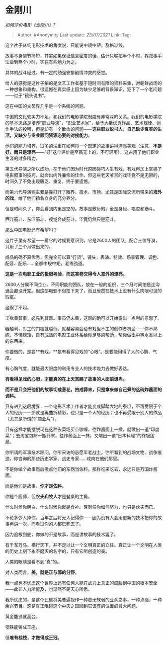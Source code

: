 # 金刚川
*如何评价电影《金刚川》?*

> Author: #Anonymity
> Last update: *23/07/2021*
> Link:
> Tag:

这个片子从纯电影技术的角度说，只能说中规中矩，及格过线。

故事本身情节简短，其实如果保证信息密度的话，估计只够拍半个小时，靠叙事手法做到两个小时，实在有些勉力为之。

具体的战斗经过，有一定的勉强安排剧情冲突的感觉。

给人的感觉是这片子拍的是文艺工作者基于短时间有限的资料采集，对朝鲜战场的一种想象和重构。很遗憾在真实感上因为缺少足够的背景知识，犯下了一个老问题——过于“镜头说书”。

这在中国的文艺界几乎是一个系统的问题。

中国的文化软实力不足，和我们的电影学院制度有非常深的关系。我们的电影学院的基本思路是培养“职业导演”，“职业艺术家”，给予大量优秀作品、艺术规律、创作手法的投喂，但是却有一个致命的问题——**这些职业说书人，自己缺少真实的生活，又缺少与专业顾问资源必要的对接能力**。

他们的能力培养，过多的注重在如何将一个既定的故事讲得漂亮美观（注意，**不是好，而只是漂亮**——“好”这个评价是至高无上的，不可轻用），这占用了他们职业生涯的过多精力。

第五代导演之所以成功，在于他们因为时代原因碰巧人生有戏。有戏再加上掌握了电影叙事的技巧，就会出内外兼修的佳作。但这些老天爷赏的戏毕竟不是无限的，时间久了不免出现匮乏、重复，终于要遗憾。

而第六代导演则主要是靠打开了眼界，技术、市场、尤其是国际交流所带来的**海外的戏**，给了他们扬名立身的充分养分。

但是时间久了，你会看到内里是空的。故事是敷衍的，全是身段、唱腔和筋斗。

西洋筋斗、东洋筋斗、视觉合成筋斗，毕竟仍然只是筋斗。

那么中国电影还有希望吗？

这片子里有希望——看它的时候要意识到，它是2600人的团队，配合三位导演，只用了三个月做出来的。

成品的确不算优秀，但完全可以算“行货”。镜头，表演、特效、场景管理、调色、配音、配乐……全都中规中矩，老练劲道。

**这是一次电影工业的极限考验，而这答卷交得令人意外的漂亮。**

2600人分属不同企业、不同职能的团队，放在一般的组织，三个月时间怕是连沟通会都没开完。但这部电影不但拍下来了，而且居然在技术上没有什么肉眼可见的瑕疵。

这很了不起。

工欲善其事，必先利其器。事虽仍未善，这器的确可以开始露出一点利的意思了。

器越利，对工的门槛就越低。就越容易会给有戏但不工的创作者机会——你不熟练、不懂规矩，自有成熟的电影工业体系给你足够的帮助，帮你做出中等水准以上的东西来。

你要做的，是要**有戏，**是有看得见戏的“心眼”。是要能用得了人的心胸、气度。

有心胸气度，就能最大限度的利用专业人的技术能力去做好表达。

**有看得见戏的心眼，才能真的在上天赏赐了故事的人面前谦卑。**

**而不是只会把他们的故事切成葱花，拍成蒜末，只是拿来做自己煮的这碗炸酱面的调料。**

只有进到这层境界，一个电影艺术工作者才能变成脚踏大地的泰坦，不再受限于个人的经历——那就是再曲折精彩，也只是一个人的经历；也不再受限于别人的作品（尤其是所谓的“商业片”）。

只有这样才能摆脱现在这种去菜场买点咖喱，往炸酱面上一撒，就做出一道“印度菜”；去淘宝包邮一瓶芥末，往炸酱面上一抹，又端出一道“日本料理”的终极困局。

你所请的军事技术顾问，你所采访的志愿军老战士，你所看到的战场文物、战争痕迹，你咨询的那些历史学家、战史专家……戏肉在他们那里。

不是你编个故事然后撒点他们的东西当佐料。那样吃来吃去，永远只是万国炸酱面。

而是他们是故事、**你才是佐料**。

你是个厨师，但**农夫和牧人**才是餐桌的主角。

什么时候你明白，什么时候你就是食神。否则任你如何努力，也只是伙夫而已。

不论多少人捧你，百年之后将无人记得你——因为没有人会用更新的技术把你的故事再讲一次，而看过你的人都已死去了。

因为追根到底，你做的不是故事，而是讲故事的技术罢了。

有千军万马、横行天下，并不足以让一个文明真正的立住。真正让一个文明在人类的历史上刻下永不磨灭的名字的，只有它所创造的美。

人类的眼睛是看不到“真”的。

对人类而言，**美，就是正与邪的分野**。

我一点也不忧虑这个世界上还有任何人能在武力上真正的威胁到中国的根本安全——此非人力所能及，也显然不是天心所愿。

我所忧虑的，是这个民族将美普遍视作一种虚无软弱的业余之事，一种点缀，一种余兴节目。这是真正阻碍这个中央之国回到它该有的位置的最大问题。

黄金能铺就高台，

钢铁能铸成王座，

但**唯有桂枝，才做得成王冠。**
